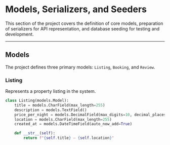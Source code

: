 # Models, Serializers, and Seeders

This section of the project covers the definition of core models, preparation of serializers for API representation, and database seeding for testing and development.

---

## Models

The project defines three primary models: `Listing`, `Booking`, and `Review`.

### Listing
Represents a property listing in the system.

```python
class Listing(models.Model):
    title = models.CharField(max_length=255)
    description = models.TextField()
    price_per_night = models.DecimalField(max_digits=10, decimal_places=2)
    location = models.CharField(max_length=255)
    created_at = models.DateTimeField(auto_now_add=True)

    def __str__(self):
        return f"{self.title} — {self.location}"
